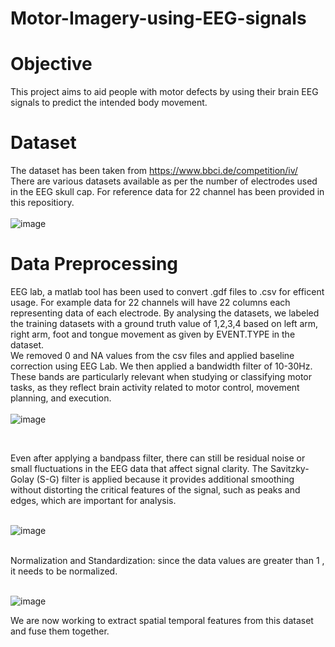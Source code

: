# Motor-Imagery-using-EEG-signals
# Objective
This project aims to aid people with motor defects by using their brain EEG signals to predict the intended body movement.  

# Dataset
The dataset has been taken from https://www.bbci.de/competition/iv/
<br> There are various datasets available as per the number of electrodes used in the EEG skull cap. For reference data for 22 channel has been provided in this repositiory.
<br>
<br>
![image](https://github.com/user-attachments/assets/174da9c0-db14-4956-bf71-730e0e7a7091)


# Data Preprocessing
EEG lab, a matlab tool has been used to convert .gdf files to .csv for efficent usage. For example data for 22 channels will have 22 columns each representing data of each electrode.
By analysing the datasets, we labeled the training datasets with a ground truth value of 1,2,3,4 based on left arm, right arm, foot and tongue movement as given by EVENT.TYPE in the dataset.
<br>
We removed 0 and NA values from the csv files and applied baseline correction using EEG Lab.
We then applied a bandwidth filter of 10-30Hz. These bands are particularly relevant when studying or classifying motor tasks, as they reflect brain activity related to motor control, movement planning, and execution. 
<br>
<br>
![image](https://github.com/user-attachments/assets/69651634-9c7c-4efc-96e9-c6a1898c70bd)

<br>

Even after applying a bandpass filter, there can still be residual noise or small fluctuations in the EEG data that affect signal clarity. The Savitzky-Golay (S-G) filter is applied because it provides additional smoothing without distorting the critical features of the signal, such as peaks and edges, which are important for analysis.
<br>
<br>

![image](https://github.com/user-attachments/assets/787f7795-ff33-48ad-bab3-7d04fbf6af0c)

<br>
Normalization and Standardization:
since the data values are greater than 1 , it needs to be normalized.
<br>
<br>

![image](https://github.com/user-attachments/assets/1341f45b-e2fb-4d0a-a878-d9e3b8ce38ac)

We are now working to extract spatial temporal features from this dataset and fuse them together. 






 

